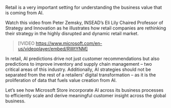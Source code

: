 Retail is a very important setting for understanding the business value that is coming from AI.

Watch this video from Peter Zemsky, INSEAD’s Eli Lily Chaired Professor of Strategy and Innovation as he illustrates how retail companies are rethinking their strategy in the highly disrupted and dynamic retail market.

> [!VIDEO https://www.microsoft.com/en-us/videoplayer/embed/RWtYNM]

In retail, AI predictions drive not just customer recommendations but also predictions to improve inventory and supply chain management – two critical areas of this industry. Additionally, AI strategies should not be separated from the rest of a retailers’ digital transformation – as it is the proliferation of data that fuels value creation from AI.

Let’s see how Microsoft Store incorporate AI across its business processes to efficiently scale and derive meaningful customer insight across the global business.